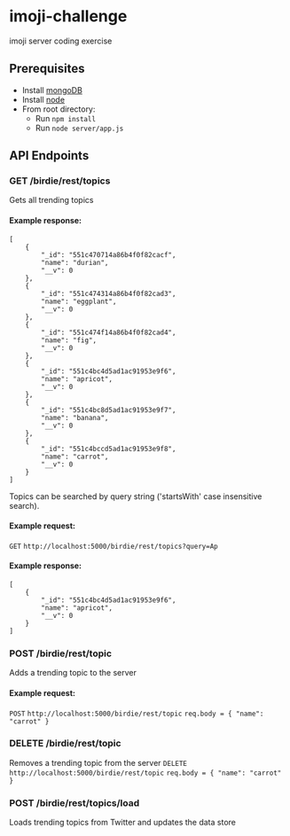 # imoji-challenge
imoji server coding exercise

## Prerequisites
* Install [mongoDB](http://docs.mongodb.org/manual/installation/)
* Install [node](https://nodejs.org/download/)
* From root directory:
  * Run `npm install`
  * Run `node server/app.js`

## API Endpoints

### GET /birdie/rest/topics
Gets all trending topics

#### Example response:
```
[
    {
        "_id": "551c470714a86b4f0f82cacf",
        "name": "durian",
        "__v": 0
    },
    {
        "_id": "551c474314a86b4f0f82cad3",
        "name": "eggplant",
        "__v": 0
    },
    {
        "_id": "551c474f14a86b4f0f82cad4",
        "name": "fig",
        "__v": 0
    },
    {
        "_id": "551c4bc4d5ad1ac91953e9f6",
        "name": "apricot",
        "__v": 0
    },
    {
        "_id": "551c4bc8d5ad1ac91953e9f7",
        "name": "banana",
        "__v": 0
    },
    {
        "_id": "551c4bccd5ad1ac91953e9f8",
        "name": "carrot",
        "__v": 0
    }
]
```

Topics can be searched by query string ('startsWith' case insensitive search).

#### Example request:
`GET`
`http://localhost:5000/birdie/rest/topics?query=Ap`

#### Example response:
```
[
    {
        "_id": "551c4bc4d5ad1ac91953e9f6",
        "name": "apricot",
        "__v": 0
    }
]
```

### POST /birdie/rest/topic
Adds a trending topic to the server

#### Example request:
`POST`
`http://localhost:5000/birdie/rest/topic`
`req.body = {
  "name": "carrot"
}`

### DELETE /birdie/rest/topic
Removes a trending topic from the server
`DELETE`
`http://localhost:5000/birdie/rest/topic`
`req.body = {
  "name": "carrot"
}`

### POST /birdie/rest/topics/load
Loads trending topics from Twitter and updates the data store